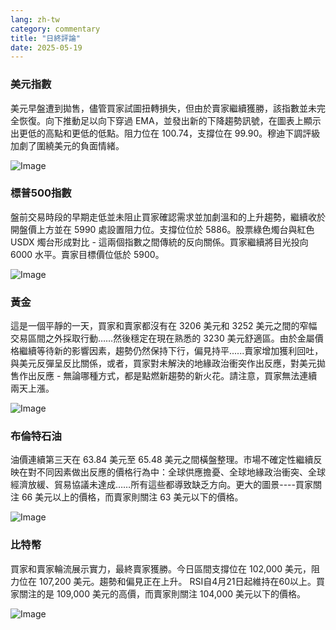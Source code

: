 ```yaml
---
lang: zh-tw
category: commentary
title: "日終評論"
date: 2025-05-19
---
```


### 美元指數

美元早盤遭到拋售，儘管買家試圖扭轉損失，但由於賣家繼續獲勝，該指數並未完全恢復。向下推動足以向下穿過 EMA，並發出新的下降趨勢訊號，在圖表上顯示出更低的高點和更低的低點。阻力位在 100.74，支撐位在 99.90。穆迪下調評級加劇了圍繞美元的負面情緒。

![Image](https://markleighedu.github.io/img/May-2025/19-May-2025/usdindex.jpg)

### 標普500指數

盤前交易時段的早期走低並未阻止買家確認需求並加劇溫和的上升趨勢，繼續收於開盤價上方並在 5990 處設置阻力位。支撐位位於 5886。股票綠色燭台與紅色 USDX 燭台形成對比 - 這兩個指數之間傳統的反向關係。買家繼續將目光投向 6000 水平。賣家目標價位低於 5900。

![Image](https://markleighedu.github.io/img/May-2025/19-May-2025/sp500.jpg)

### 黃金

這是一個平靜的一天，買家和賣家都沒有在 3206 美元和 3252 美元之間的窄幅交易區間之外採取行動……然後穩定在現在熟悉的 3230 美元舒適區。由於金屬價格繼續等待新的影響因素，趨勢仍然保持下行，偏見持平......賣家增加獲利回吐，與美元反彈呈反比關係，或者，買家對未解決的地緣政治衝突作出反應，對美元拋售作出反應 - 無論哪種方式，都是點燃新趨勢的新火花。請注意，買家無法連續兩天上漲。

![Image](https://markleighedu.github.io/img/May-2025/19-May-2025/gold.jpg)

### 布倫特石油

油價連續第三天在 63.84 美元至 65.48 美元之間橫盤整理。市場不確定性繼續反映在對不同因素做出反應的價格行為中：全球供應擔憂、全球地緣政治衝突、全球經濟放緩、貿易協議未達成……所有這些都導致缺乏方向。更大的圖景----買家關注 66 美元以上的價格，而賣家則關注 63 美元以下的價格。

![Image](https://markleighedu.github.io/img/May-2025/19-May-2025/brentoil.jpg)

### 比特幣

買家和賣家輪流展示實力，最終賣家獲勝。今日區間支撐位在 102,000 美元，阻力位在 107,200 美元。趨勢和偏見正在上升。 RSI自4月21日起維持在60以上。買家關注的是 109,000 美元的高價，而賣家則關注 104,000 美元以下的價格。  

![Image](https://markleighedu.github.io/img/May-2025/19-May-2025/bitcoin.jpg)

